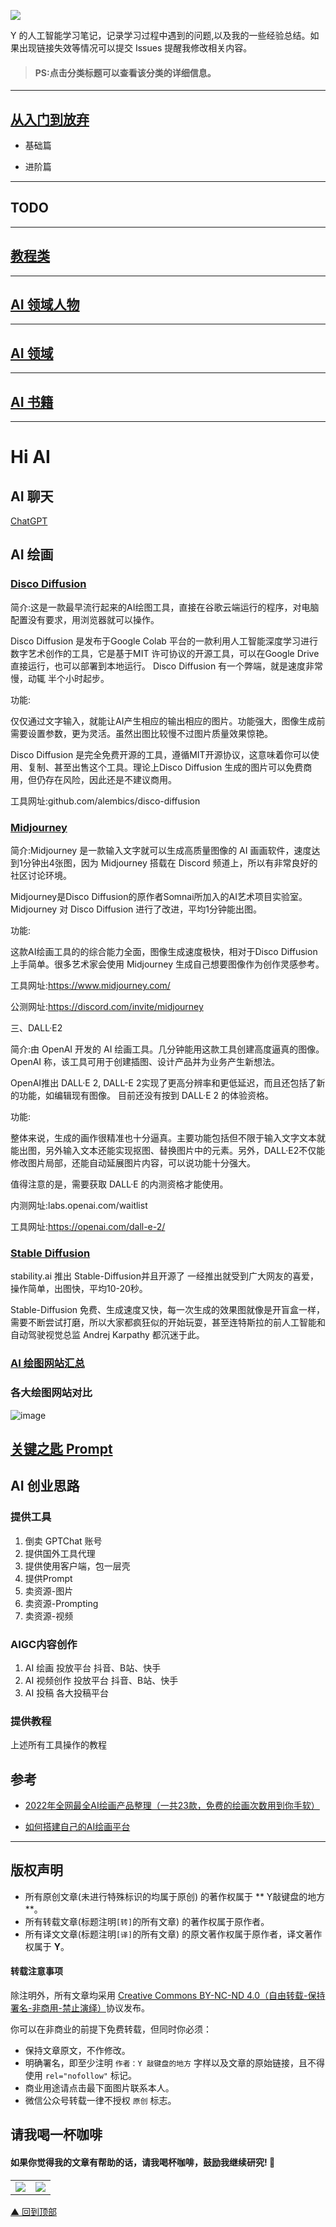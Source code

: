 ![](https://as1.ftcdn.net/jpg/01/36/09/56/500_F_136095668_hJPJFqxEa9XzEFNjRsfjj3GtQK24r3qO.jpg)

Y 的人工智能学习笔记，记录学习过程中遇到的问题,以及我的一些经验总结。如果出现链接失效等情况可以提交 Issues 提醒我修改相关内容。

> #### PS:点击分类标题可以查看该分类的详细信息。 

******

## [从入门到放弃]()

* 基础篇
   
* 进阶篇    

******

## TODO

******

## [教程类]()

******

## [AI 领域人物]()

******

## [AI 领域](./ai_job.md)

******

## [AI 书籍](./ai_book.md)

******


# Hi AI

## AI 聊天

[ChatGPT](./ChatGPT.md)

## AI 绘画

### [Disco Diffusion](./Disco_Diffusion.md)

简介:这是一款最早流行起来的AI绘图工具，直接在谷歌云端运行的程序，对电脑配置没有要求，用浏览器就可以操作。

Disco Diffusion 是发布于Google Colab 平台的一款利用人工智能深度学习进行数字艺术创作的工具，它是基于MIT 许可协议的开源工具，可以在Google Drive 直接运行，也可以部署到本地运行。
Disco Diffusion 有一个弊端，就是速度非常慢，动辄 半个小时起步。

功能:

仅仅通过文字输入，就能让AI产生相应的输出相应的图片。功能强大，图像生成前需要设置参数，更为灵活。虽然出图比较慢不过图片质量效果惊艳。

Disco Diffusion 是完全免费开源的工具，遵循MIT开源协议，这意味着你可以使用、复制、甚至出售这个工具。理论上Disco Diffusion 生成的图片可以免费商用，但仍存在风险，因此还是不建议商用。

工具网址:github.com/alembics/disco-diffusion

### [Midjourney](./Midjourney.md)

简介:Midjourney 是一款输入文字就可以生成高质量图像的 AI 画画软件，速度达到1分钟出4张图，因为 Midjourney 搭载在 Discord 频道上，所以有非常良好的社区讨论环境。


Midjourney是Disco Diffusion的原作者Somnai所加入的AI艺术项目实验室。
Midjourney 对 Disco Diffusion 进行了改进，平均1分钟能出图。

功能:

这款AI绘画工具的的综合能力全面，图像生成速度极快，相对于Disco Diffusion 上手简单。很多艺术家会使用 Midjourney 生成自己想要图像作为创作灵感参考。

工具网址:https://www.midjourney.com/

公测网址:https://discord.com/invite/midjourney

三、DALL·E2

简介:由 OpenAI 开发的 AI 绘画工具。几分钟能用这款工具创建高度逼真的图像。OpenAI 称，该工具可用于创建插图、设计产品并为业务产生新想法。

OpenAI推出 DALL·E 2, DALL-E 2实现了更高分辨率和更低延迟，而且还包括了新的功能，如编辑现有图像。
目前还没有按到 DALL·E 2 的体验资格。

功能:

整体来说，生成的画作很精准也十分逼真。主要功能包括但不限于输入文字文本就能出图，另外输入文本还能实现抠图、替换图片中的元素。另外，DALL·E2不仅能修改图片局部，还能自动延展图片内容，可以说功能十分强大。

值得注意的是，需要获取 DALL·E 的内测资格才能使用。

内测网址:labs.openai.com/waitlist

工具网址:https://openai.com/dall-e-2/


### [Stable Diffusion](./Stable_Diffusion.md)

stability.ai 推出 Stable-Diffusion并且开源了
一经推出就受到广大网友的喜爱，操作简单，出图快，平均10-20秒。

Stable-Diffusion 免费、生成速度又快，每一次生成的效果图就像是开盲盒一样，需要不断尝试打磨，所以大家都疯狂似的开始玩耍，甚至连特斯拉的前人工智能和自动驾驶视觉总监 Andrej Karpathy 都沉迷于此。


### [AI 绘图网站汇总](./AI_image.MD)

### 各大绘图网站对比

![image](./assert/VS.png)

## [关键之匙 Prompt](./prompt.md)


## AI 创业思路

### 提供工具
1. 倒卖 GPTChat 账号
2. 提供国外工具代理
3. 提供使用客户端，包一层壳
4. 提供Prompt
5. 卖资源-图片
6. 卖资源-Prompting
7. 卖资源-视频

### AIGC内容创作

1. AI 绘画 投放平台 抖音、B站、快手
2. AI 视频创作 投放平台 抖音、B站、快手
3. AI 投稿 各大投稿平台 

### 提供教程

上述所有工具操作的教程


## 参考

* [2022年全网最全AI绘画产品整理（一共23款，免费的绘画次数用到你手软）](https://juejin.cn/post/7171423550358683679)

* [如何搭建自己的AI绘画平台](https://juejin.cn/post/7215517443728228410)

******

## 版权声明

* 所有原创文章(未进行特殊标识的均属于原创) 的著作权属于 ** Y敲键盘的地方**。
* 所有转载文章(标题注明`[转]`的所有文章) 的著作权属于原作者。
* 所有译文文章(标题注明`[译]`的所有文章) 的原文著作权属于原作者，译文著作权属于 **Y**。

#### 转载注意事项

除注明外，所有文章均采用 [Creative Commons BY-NC-ND 4.0（自由转载-保持署名-非商用-禁止演绎）](http://creativecommons.org/licenses/by-nc-nd/4.0/deed.zh)协议发布。

你可以在非商业的前提下免费转载，但同时你必须：

* 保持文章原文，不作修改。
* 明确署名，即至少注明 `作者：Y 敲键盘的地方` 字样以及文章的原始链接，且不得使用 `rel="nofollow"` 标记。
* 商业用途请点击最下面图片联系本人。
* 微信公众号转载一律不授权 `原创` 标志。

## 请我喝一杯咖啡

#### 如果你觉得我的文章有帮助的话，请我喝杯咖啡，鼓励我继续研究! 🐾

|                                          |                                          |
| ---------------------------------------- | ---------------------------------------- |
| ![](https://as1.ftcdn.net/jpg/01/36/09/56/500_F_136095668_hJPJFqxEa9XzEFNjRsfjj3GtQK24r3qO.jpg) | ![](./assert/VS.png) |

[▲ 回到顶部](#top)
